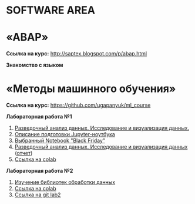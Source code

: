 # SOFTWARE AREA







# «ABAP» 
**Ссылка на курс:** http://saptex.blogspot.com/p/abap.html

**Знакомство с языком**



# «Методы машинного обучения» 
**Ссылка на курс:** https://github.com/ugapanyuk/ml_course

**Лабораторная работа №1**
1. [Разведочный анализ данных. Исследование и визуализация данных.](https://github.com/ugapanyuk/ml_course/wiki/LAB_EDA_VISUALIZATION)
2. [Описание подготовки Jupyter-ноутбука](https://github.com/matshch/iu5_ml_course)
4. [Выбранный Notebook "Black Friday"](https://www.kaggle.com/mehdidag/black-friday)
5. [Разведочный анализ данных. Исследование и визуализация данных](/lab1) ([отчет](/lab1/Lab1-MMO.pdf))
6. [Cсылка на colab](https://colab.research.google.com/drive/1JShiElAnfCA9MXqoRw-mHksDO2JEQH0h)

**Лабораторная работа №2**
1. [Изучение библиотек обработки данных](https://github.com/ZOORoman/-lab2_repo.git)
2. [Cсылка на colab](https://drive.google.com/open?id=1o_oc0tVqH1g7f20VO4KHWHp_EI22qOWZ)
3. [Cсылка на git lab2](https://github.com/ZOORoman/-lab2_repo/blob/master/Lab2.ipynb)
